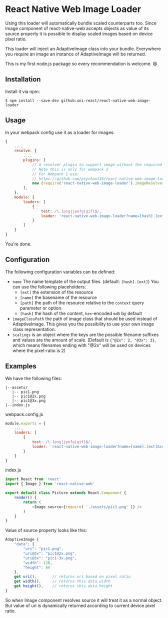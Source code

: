 # React Native Web Image Loader

Using this loader will automatically bundle scaled counterparts too. Since Image component of react-native-web accepts objects as value of its source property it is possible to display scaled images based on device pixel ratio.

This loader will inject an AdaptiveImage class into your bundle. Everywhere you require an image an instance of AdaptiveImage will be returned.

This is my first node.js package so every recommendation is welcome. :smile:

## Installation

Install it via npm:

```terminal
$ npm install --save-dev github:uni-react/react-native-web-image-loader
```

## Usage

In your webpack config use it as a loader for images:

```javascript
{
    ...,
    resolve: {
        ...,
        plugins: [
            // A resolver plugin to support image without the required name
            // Note this is only for webpack 2
            // For Webpack 1 use:
            // https://github.com/psychoo118/react-native-web-image-loader/issues/1#issuecomment-289549557
            new (require('react-native-web-image-loader').imageResolver)()
        ],
    },
    module: {
        loaders: [
            {
                test: /\.(png|jpe?g|gif)$/,
                loader: 'react-native-web-image-loader?name=[hash].[ext]'
            }
        ]
    }
}
```

You're done.

## Configuration

The following configuration variables can be defined:
* `name` The name template of the output files. (default: `[hash].[ext]`) You can use the following placeholders:
  * `[ext]` the extension of the resource
  * `[name]` the basename of the resource
  * `[path]` the path of the resource relative to the `context` query parameter or option.
  * `[hash]` the hash of the content, `hex`-encoded `md5` by default
* `imageClassPath` the path of image class that should be used instead of AdaptiveImage. This gives you the possibility to use your own image class representation.
* `scalings` is an object where the keys are the possible filename suffixes and values are the amount of scale. (Default is `{"@2x": 2, "@3x": 3}`, which means filenames ending with "@2x" will be used on devices where the pixel-ratio is 2)

## Examples

We have the following files:
```
|--assets/
   |-- pic1.png
   |-- pic1@2x.png
   |-- pic1@3x.png
|--index.js
```

webpack.config.js
```javascript
module.exports = {
    ...,
    loaders: [
        {
            test: /\.(png|jpe?g|gif)$/,
            loader: 'react-native-web-image-loader?name=[name].[ext]&scalings[@2x]=2&scalings[@3x]=3'
        }
    ]
}
```

index.js
```javascript
import React from 'react'
import { Image } from 'react-native-web'

export default class Picture extends React.Component {
    render() {
        return (
            <Image source={require( './assets/pic1.png' )} />
        )
    }
}
```
Value of source property looks like this:
```javascript
AdaptiveImage {
    "data": {
        "uri": "pic1.png",
        "uri@2x": "pic1@2x.png",
        "uri@3x": "pic1-3x.png",
        "width": 128,
        "height": 64
    },
    get uri(),       // returns uri based on pixel ratio
    get width(),     // returns this.data.width
    get height(),    // returns this.data.height
}
```

So when Image component resolves source it will treat it as a normal object. But value of uri is dynamically returned according to current device pixel ratio.
